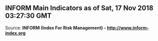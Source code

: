 ## INFORM Main Indicators as of Sat, 17 Nov 2018 03:27:30 GMT

Source: **INFORM (Index For Risk Management) - http://www.inform-index.org**